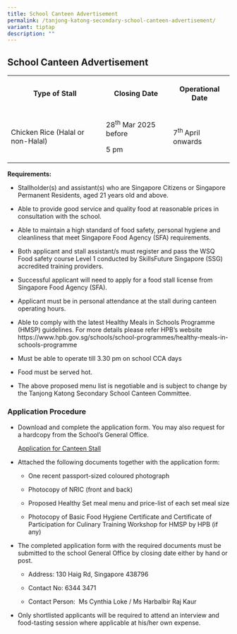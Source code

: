 ```yaml
---
title: School Canteen Advertisement
permalink: /tanjong-katong-secondary-school-canteen-advertisement/
variant: tiptap
description: ""
---
```

<h2>School Canteen Advertisement</h2>
<table style="minWidth: 75px">
<colgroup>
<col>
<col>
<col>
</colgroup>
<tbody>
<tr>
<th rowspan="1" colspan="1">
<p>Type of Stall</p>
</th>
<th rowspan="1" colspan="1">
<p>Closing Date</p>
</th>
<th rowspan="1" colspan="1">
<p>Operational Date</p>
</th>
</tr>
<tr>
<td rowspan="1" colspan="1">
<p>Chicken Rice (Halal or non-Halal)</p>
</td>
<td rowspan="1" colspan="1">
<p>28<sup>th</sup> Mar 2025 before</p>
<p>5 pm</p>
</td>
<td rowspan="1" colspan="1">
<p>7<sup>th </sup>April onwards</p>
</td>
</tr>
</tbody>
</table>
<p><strong>Requirements:</strong>
</p>
<ul data-tight="true" class="tight">
<li>
<p>Stallholder(s) and assistant(s) who are Singapore Citizens or Singapore
Permanent Residents, aged 21 years old and above.</p>
</li>
<li>
<p>Able to provide good service and quality food at reasonable prices in
consultation with the school.</p>
</li>
<li>
<p>Able to maintain a high standard of food safety, personal hygiene and
cleanliness that meet Singapore Food Agency (SFA) requirements.</p>
</li>
<li>
<p>Both applicant and stall assistant/s must register and pass the WSQ Food
safety course Level 1 conducted by SkillsFuture Singapore (SSG) accredited
training providers.</p>
</li>
<li>
<p>Successful applicant will need to apply for a food stall license from
Singapore Food Agency (SFA).</p>
</li>
<li>
<p>Applicant must be in personal attendance at the stall during canteen operating
hours.</p>
</li>
<li>
<p>Able to comply with the latest Healthy Meals in Schools Programme (HMSP)
guidelines. For more details please refer HPB’s website <a rel="noopener noreferrer nofollow" target="_blank">https://www.hpb.gov.sg/schools/school-programmes/healthy-meals-in-schools-programme</a>
</p>
</li>
<li>
<p>Must be able to operate till 3.30 pm on school CCA days</p>
</li>
<li>
<p>Food must be served hot.</p>
</li>
<li>
<p>The above proposed menu list is negotiable and is subject to change by
the Tanjong Katong Secondary School Canteen Committee.</p>
</li>
</ul>
<h3>Application Procedure</h3>
<ul data-tight="true" class="tight">
<li>
<p>Download and complete the application form. You may also request for a
hardcopy from the School’s General Office.</p>
<p><a href="/files/Application_for_Canteen_Stall.pdf" rel="noopener nofollow" target="_blank">Application for Canteen Stall</a>
</p>
</li>
<li>
<p>Attached the following documents together with the application form:</p>
<ul data-tight="true" class="tight">
<li>
<p>One recent passport-sized coloured photograph</p>
</li>
<li>
<p>Photocopy of NRIC (front and back)</p>
</li>
<li>
<p>Proposed Healthy Set meal menu and price-list of each set meal size</p>
</li>
<li>
<p>Photocopy of Basic Food Hygiene Certificate and Certificate of Participation
for Culinary Training Workshop for HMSP by HPB (if any)</p>
</li>
</ul>
<p></p>
</li>
<li>
<p>The completed application form with the required documents must be submitted
to the school General Office by closing date either by hand or post.</p>
<p></p>
<ul data-tight="true" class="tight">
<li>
<p>Address: 130 Haig Rd, Singapore 438796</p>
</li>
<li>
<p>Contact No: 6344 3471</p>
</li>
<li>
<p>Contact Person: &nbsp;Ms Cynthia Loke / Ms Harbalbir Raj Kaur</p>
<p></p>
</li>
</ul>
</li>
<li>
<p>Only shortlisted applicants will be required to attend an interview and
food-tasting session where applicable at his/her own expense.</p>
</li>
</ul>
<p></p>
<p></p>